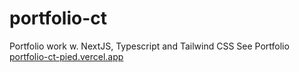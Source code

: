 # portfolio-ct
Portfolio work w. NextJS, Typescript and Tailwind CSS
See Portfolio [portfolio-ct-pied.vercel.app](portfolio-ct-pied.vercel.app)
